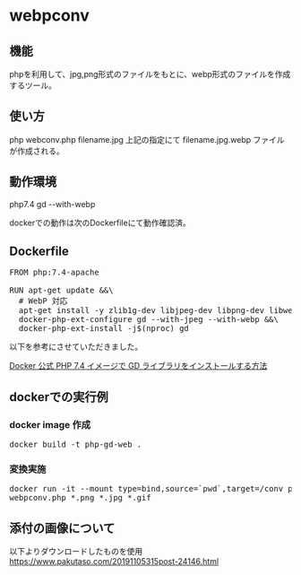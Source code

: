 # webpconv
## 機能
 phpを利用して、jpg,png形式のファイルをもとに、webp形式のファイルを作成するツール。
## 使い方
 php webconv.php filename.jpg
 上記の指定にて filename.jpg.webp ファイルが作成される。
## 動作環境
 php7.4 gd --with-webp
 
 dockerでの動作は次のDockerfileにて動作確認済。

## Dockerfile
<pre>
FROM php:7.4-apache

RUN apt-get update &&\
  # WebP 対応
  apt-get install -y zlib1g-dev libjpeg-dev libpng-dev libwebp-dev &&\
  docker-php-ext-configure gd --with-jpeg --with-webp &&\
  docker-php-ext-install -j$(nproc) gd
</pre>

以下を参考にさせていただきました。

[Docker 公式 PHP 7.4 イメージで GD ライブラリをインストールする方法](https://tt-computing.com/docker-php-gd#webp)

## dockerでの実行例
### docker image 作成
<pre>
docker build -t php-gd-web .
</pre>
### 変換実施
<pre>
docker run -it --mount type=bind,source=`pwd`,target=/conv php-gd-web /bin/bash
webpconv.php *.png *.jpg *.gif
</pre>

## 添付の画像について
 以下よりダウンロードしたものを使用
https://www.pakutaso.com/20191105315post-24146.html
